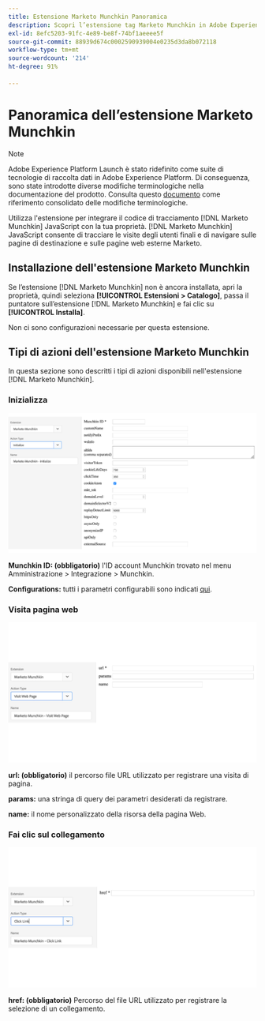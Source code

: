 ```yaml
---
title: Estensione Marketo Munchkin Panoramica
description: Scopri l’estensione tag Marketo Munchkin in Adobe Experience Platform.
exl-id: 8efc5203-91fc-4e89-be8f-74bf1aeeee5f
source-git-commit: 88939d674c0002590939004e0235d3da8b072118
workflow-type: tm+mt
source-wordcount: '214'
ht-degree: 91%

---
```


# Panoramica dell’estensione Marketo Munchkin

>[!NOTE]
>
>Adobe Experience Platform Launch è stato ridefinito come suite di tecnologie di raccolta dati in Adobe Experience Platform. Di conseguenza, sono state introdotte diverse modifiche terminologiche nella documentazione del prodotto. Consulta questo [documento](../../../term-updates.md) come riferimento consolidato delle modifiche terminologiche.

Utilizza l&#39;estensione per integrare il codice di tracciamento [!DNL Marketo Munchkin] JavaScript con la tua proprietà. [!DNL Marketo Munchkin] JavaScript consente di tracciare le visite degli utenti finali e di navigare sulle pagine di destinazione e sulle pagine web esterne Marketo.

## Installazione dell&#39;estensione Marketo Munchkin

Se l’estensione [!DNL Marketo Munchkin] non è ancora installata, apri la proprietà, quindi seleziona **[!UICONTROL Estensioni > Catalogo]**, passa il puntatore sull’estensione [!DNL Marketo Munchkin] e fai clic su **[!UICONTROL Installa]**.

Non ci sono configurazioni necessarie per questa estensione.

## Tipi di azioni dell&#39;estensione Marketo Munchkin

In questa sezione sono descritti i tipi di azioni disponibili nell&#39;estensione [!DNL Marketo Munchkin].

### Inizializza

![](../../../images/munchkin-Init.png)

**Munchkin ID: (obbligatorio)** l&#39;ID account Munchkin trovato nel menu Amministrazione > Integrazione > Munchkin.

**Configurations:** tutti i parametri configurabili sono indicati [qui](https://developers.marketo.com/javascript-api/lead-tracking/configuration/).

### Visita pagina web

![](../../../images/munchkin-visit-page.png)

**url: (obbligatorio)** il percorso file URL utilizzato per registrare una visita di pagina.

**params:** una stringa di query dei parametri desiderati da registrare.

**name:** il nome personalizzato della risorsa della pagina Web.

### Fai clic sul collegamento

![](../../../images/munchkin-click-link.png)

**href: (obbligatorio)** Percorso del file URL utilizzato per registrare la selezione di un collegamento.
